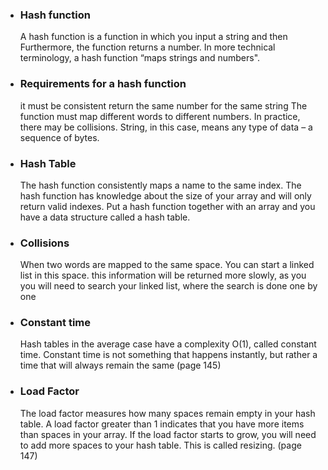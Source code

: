 - ### Hash function

  A hash function is a function in which you input a string and then
  Furthermore, the function returns a number.
  In more technical terminology, a hash function “maps
  strings and numbers".

- ### Requirements for a hash function

  it must be consistent return the same number for the same string
  The function must map different words to different numbers.
  In practice, there may be collisions. String, in this case, means
  any type of data – a sequence of bytes.

- ### Hash Table

  The hash function consistently maps a name to the same index.
  The hash function has knowledge about the size of your array
  and will only return valid indexes. Put a hash function together
  with an array and you have a data structure called a hash table.

- ### Collisions

  When two words are mapped to the same space. You can start a linked list
  in this space. this information will be returned more slowly, as you
  you will need to search your linked list, where the search is done one by one

- ### Constant time
  Hash tables in the average case have a complexity O(1), called constant time.
  Constant time is not something that happens instantly, but rather a time that
  will always remain the same (page 145)
- ### Load Factor
  The load factor measures how many spaces remain empty in your hash table.
  A load factor greater than 1 indicates that you have more items than spaces
  in your array. If the load factor starts to grow, you will need to add more
  spaces to your hash table. This is called resizing. (page 147)
